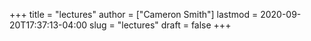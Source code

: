 +++
title = "lectures"
author = ["Cameron Smith"]
lastmod = 2020-09-20T17:37:13-04:00
slug = "lectures"
draft = false
+++
